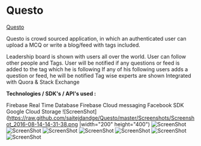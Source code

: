 # Questo

<a href="https://play.google.com/store/apps/details?id=com.tdevelopers.questo">Questo</a>

Questo is crowd sourced application, in which an authenticated user can upload a MCQ or write a blog/feed with tags included.

Leadership board is shown with users all over the world. 
User can follow other people and Tags.
User will be notified if any questions or feed is added to the tag which he is following
If any of his following users adds a question or feed, he will be notified
Tag wise experts are shown
Integrated with Quora & Stack Exchange 


<b>Technologies / SDK's / API's used :</b>


Firebase Real Time Database
Firebase Cloud messaging
Facebook SDK
Google Cloud Storage
![ScreenShot](https://raw.github.com/saitejdandge/Questo/master/Screenshots/Screenshot_2016-08-14-14-31-38.png |width="200" height="400")
![ScreenShot](https://raw.github.com/saitejdandge/Questo/master/Screenshots/Screenshot_2016-08-14-14-31-42.png)
![ScreenShot](https://raw.github.com/saitejdandge/Questo/master/Screenshots/Screenshot_2016-08-14-14-31-47.png)
![ScreenShot](https://raw.github.com/saitejdandge/Questo/master/Screenshots/Screenshot_2016-08-14-14-31-53.png)
![ScreenShot](https://raw.github.com/saitejdandge/Questo/master/Screenshots/Screenshot_2016-08-14-14-31-58.png)
![ScreenShot](https://raw.github.com/saitejdandge/Questo/master/Screenshots/Screenshot_2016-08-14-14-32-01.png)
![ScreenShot](https://raw.github.com/saitejdandge/Questo/master/Screenshots/Screenshot_2016-08-14-14-32-05.png)
![ScreenShot](https://raw.github.com/saitejdandge/Questo/master/Screenshots/Screenshot_2016-08-14-14-32-10.png)

